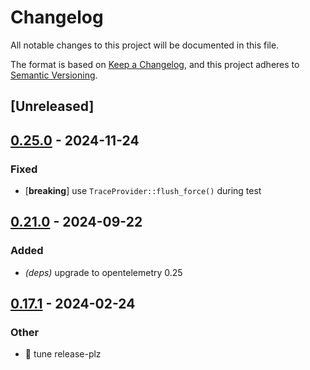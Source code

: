 # Changelog
All notable changes to this project will be documented in this file.

The format is based on [Keep a Changelog](https://keepachangelog.com/en/1.0.0/),
and this project adheres to [Semantic Versioning](https://semver.org/spec/v2.0.0.html).

## [Unreleased]

## [0.25.0](https://github.com/davidB/tracing-opentelemetry-instrumentation-sdk/compare/fake-opentelemetry-collector-v0.24.0...fake-opentelemetry-collector-v0.25.0) - 2024-11-24

### <!-- 1 -->Fixed

- [**breaking**] use `TraceProvider::flush_force()` during test

## [0.21.0](https://github.com/davidB/tracing-opentelemetry-instrumentation-sdk/compare/fake-opentelemetry-collector-v0.20.0...fake-opentelemetry-collector-v0.21.0) - 2024-09-22

### <!-- 2 -->Added

- *(deps)* upgrade to opentelemetry 0.25

## [0.17.1](https://github.com/davidB/tracing-opentelemetry-instrumentation-sdk/compare/fake-opentelemetry-collector-v0.17.0...fake-opentelemetry-collector-v0.17.1) - 2024-02-24

### Other
- 👷 tune release-plz
